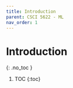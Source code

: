 ```yaml
---
title: Introduction
parent: CSCI 5622 - ML
nav_order: 1
---
```


# Introduction
{: .no_toc }

1. TOC
{:toc}